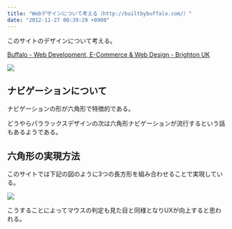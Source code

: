 ```yaml
---
title: "Webデザインについて考える（http://builtbybuffalo.com/）"
date: "2012-11-27 00:39:29 +0900"
---
```


このサイトのデザインについて考える。

[Buffalo - Web Development, E-Commerce & Web Design - Brighton UK](http://builtbybuffalo.com/)

![](/images/2012/11/Buffalo.png)

## ナビゲーションについて

ナビゲーションの形が六角形で特徴的である。

どうやらパララックスデザインの次は六角形ナビゲーションが流行するという話もあるようである。

## 六角形の実現方法

このサイトでは下記の図のように3つの長方形を組み合わせることで実現している。

![](/images/2012/11/3ace5290e996.png)

こうすることによってマウスの判定も見た目と同様となりUXが向上すると思われる。

